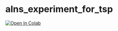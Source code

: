 # alns_experiment_for_tsp

[![Open In Colab](https://colab.research.google.com/assets/colab-badge.svg)](http://colab.research.google.com/github/magolors/alns_experiment_for_tsp/blob/main/alns_experiment_for_tsp.ipynb)
